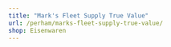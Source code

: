 ```yaml
---
title: "Mark's Fleet Supply True Value"
url: /perham/marks-fleet-supply-true-value/
shop: Eisenwaren
---
```


